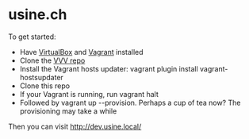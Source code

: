 # usine.ch

To get started:

*  Have [VirtualBox](https://www.virtualbox.org/) and [Vagrant](https://www.vagrantup.com/) installed
*  Clone the [VVV repo](https://github.com/Varying-Vagrant-Vagrants/VVV)
*  Install the Vagrant hosts updater: vagrant plugin install vagrant-hostsupdater
*  Clone this repo
*  If your Vagrant is running, run vagrant halt
*  Followed by vagrant up --provision. Perhaps a cup of tea now? The provisioning may take a while

Then you can visit http://dev.usine.local/
